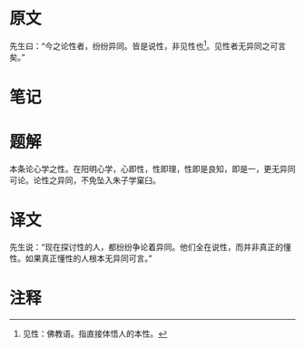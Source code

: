 # 原文
先生曰：“今之论性者，纷纷异同。皆是说性，非见性也[^1]。见性者无异同之可言矣。”
# 笔记

# 题解
本条论心学之性。在阳明心学，心即性，性即理，性即是良知，即是一，更无异同可论。论性之异同，不免坠入朱子学窠臼。
# 译文
先生说：“现在探讨性的人，都纷纷争论着异同。他们全在说性，而并非真正的懂性。如果真正懂性的人根本无异同可言。”
# 注释

[^1]: 见性：佛教语。指直接体悟人的本性。